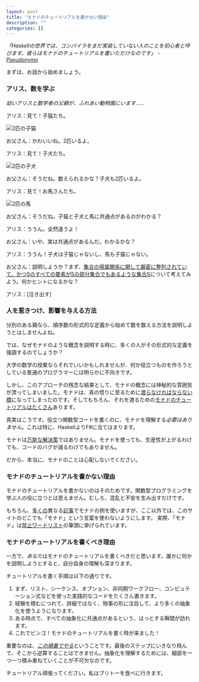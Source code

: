 ```yaml
---
layout: post
title: "モナドのチュートリアルを書かない理由"
description: ""
categories: []
---
```


*「Haskellの世界では、コンパイラをまだ実装していない人のことを初心者と呼びます。彼らはモナドのチュートリアルを書いただけなのです」 - [Pseudonymn](https://web.archive.org/web/20150905084601/http://sequence.complete.org/node?page=10)*

まずは、お話から始めましょう。

### アリス、数を学ぶ

*幼いアリスと数学者の父親が、ふれあい動物園にいます……*

アリス：見て！子猫たち。

![2匹の子猫](@assets/img/two_kitties.jpg)

お父さん：かわいいね。2匹いるよ。

アリス：見て！子犬たち。

![2匹の子犬](@assets/img/two_puppies.jpg)

お父さん：そうだね。数えられるかな？子犬も2匹いるよ。

アリス：見て！お馬さんたち。

![2匹の馬](@assets/img/two_horses.jpg)

お父さん：そうだね。子猫と子犬と馬に共通点があるのがわかる？

アリス：ううん。全然違うよ！

お父さん：いや、実は共通点があるんだ。わかるかな？

アリス：ううん！子犬は子猫じゃないし、馬も子猫じゃない。

お父さん：説明しようか？まず、[集合の帰属関係に関して厳密に整列されていて、かつSのすべての要素がSの部分集合でもあるような集合S](https://en.wikipedia.org/wiki/Ordinal_number#Von_Neumann_definition_of_ordinals)について考えてみよう。何かヒントになるかな？

アリス：[泣き出す]

### 人を惹きつけ、影響を与える方法

分別のある親なら、順序数の形式的な定義から始めて数を数える方法を説明しようとはしませんよね。

では、なぜモナドのような概念を説明する時に、多くの人がその形式的な定義を強調するのでしょうか？

大学の数学の授業ならそれでいいかもしれませんが、何か役立つものを作ろうとしている普通のプログラマーには明らかに不向きです。

しかし、このアプローチの残念な結果として、モナドの概念には神秘的な雰囲気が漂ってしまいました。モナドは、真の悟りに至るために[渡らなければならない橋](https://www.thefreedictionary.com/pons+asinorum)になってしまったのです。そしてもちろん、それを渡るための[モナドのチュートリアルはたくさん](https://wiki.haskell.org/Monad_tutorials_timeline)あります。

真実はこうです。役立つ関数型コードを書くのに、モナドを理解する*必要はありません*。これは特に、HaskellよりF#に当てはまります。

モナドは[万能な解決策](https://en.wikipedia.org/wiki/Law_of_the_instrument)ではありません。モナドを使っても、生産性が上がるわけでも、コードのバグが減るわけでもありません。

だから、本当に、モナドのことは心配しないでください。

### モナドのチュートリアルを書かない理由

モナドのチュートリアルを書かないのはそのためです。関数型プログラミングを学ぶ人の役に立つとは思えません。むしろ、混乱と不安を生み出すだけです。

もちろん、[多くの](../posts/recipe-part2.html)異なる[記事](../posts/computation-expressions-wrapper-types.html)でモナドの例を使いますが、ここ以外では、このサイトのどこでも「モナド」という言葉を使わないようにします。
実際、「モナド」は[禁止ワードリスト](https://fsharpforfunandprofit.com/about/#forbidden-words)の筆頭に挙げられています。


### モナドのチュートリアルを書くべき理由

一方で、*あなた*はモナドのチュートリアルを書くべきだと思います。誰かに何かを説明しようとすると、自分自身の理解も深まります。

チュートリアルを書く手順は以下の通りです。

1. まず、リスト、シーケンス、オプション、非同期ワークフロー、コンピュテーション式などを使った実践的なコードをたくさん書きます。
2. 経験を積むにつれて、詳細ではなく、物事の形に注目して、より多くの抽象化を使うようになります。
3. ある時点で、すべての抽象化に共通点があるという、はっとする瞬間が訪れます。
4. これでビンゴ！モナドのチュートリアルを書く時が来ました！

重要なのは、[*この順番でやる*](https://byorgey.wordpress.com/2009/01/12/abstraction-intuition-and-the-monad-tutorial-fallacy/)ということです。最後のステップにいきなり飛んで、そこから逆算することはできません。抽象化を理解するためには、細部を一つ一つ積み重ねていくことが不可欠なのです。

チュートリアル頑張ってください。私はブリトーを食べに行きます。









